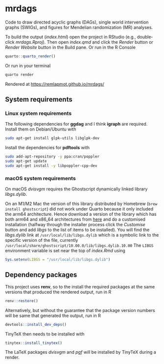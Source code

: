 # mrdags

Code to draw directed acyclic graphs (DAGs), single world intervention graphs (SWIGs), and figures for Mendelian randomization (MR) analyses.

To build the output (*index.html*) open the project in RStudio (e.g., double-click *mrdags.Rproj*). Then open *index.qmd* and click the *Render* button or *Render Website* button in the Build pane. Or run in the R Console
```r
quarto::quarto_render()
```

Or run in your terminal
```bash
quarto render
```

Rendered at https://remlapmot.github.io/mrdags/

## System requirements

### Linux system requirements

The following dependencies for **ggdag** and I think **igraph** are required. Install them on Debian/Ubuntu with  
```bash
sudo apt-get install glpk-utils libglpk-dev
```

Install the dependencies for **pdftools** with
```bash
sudo add-apt-repository -y ppa:cran/poppler
sudo apt-get update
sudo apt-get install -y libpoppler-cpp-dev
```

### macOS system requirements

On macOS *dvisvgm* requires the Ghostscript dynamically linked library *libgs.dylib*.

On an M1/M2 Mac the version of this library distributed by Homebrew (`brew install ghostscript`) did not work under Quarto because it only included the arm64 architecture.
Hence download a version of the library which has both arm64 and x86_64 architectures from [here](https://pages.uoregon.edu/koch/) and do a customised installation (halfway through the installer process click the *Customise* button and add *libgs* to the list of items to be installed).
You will find the *libgs.dylib* link at `/usr/local/lib/libgs.dylib` which is a symbolic link to the specific version of the file, currently `/usr/local/share/ghostscript/10.00.0/lib/libgs.dylib.10.00`
The `LIBGS` environment variable is set near the top of *index.Rmd* using
```r
Sys.setenv(LIBGS = "/usr/local/lib/libgs.dylib")
```

## Dependency packages

This project uses **renv**, so to the install the required packages at the same versions that produced the rendered output, run in R
```r
renv::restore()
```

Alternatively, but without the guarantee that the package version numbers will be same that generated the output, run in R
```r
devtools::install_dev_deps()
```

TinyTeX then needs to be installed with
```r
tinytex::install_tinytex()
```

The LaTeX packages *dvisvgm* and *pgf* will be installed by TinyTeX during a render.
